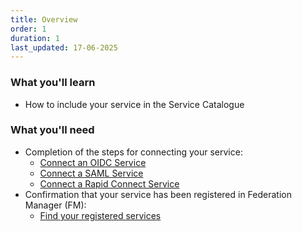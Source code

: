 ```yaml
---
title: Overview
order: 1
duration: 1
last_updated: 17-06-2025
---
```


### What you'll learn

- How to include your service in the Service Catalogue

### What you'll need

- Completion of the steps for connecting your service:
    - [Connect an OIDC Service](/connect-an-oidc-service/01-overview)
    - [Connect a SAML Service](/connect-a-saml-service/01-overview)
    - [Connect a Rapid Connect Service](/connect-a-rapid-connect-service/01-overview)
- Confirmation that your service has been registered in Federation Manager (FM):
    - [Find your registered services](/find-your-registered-services/01-overview)
